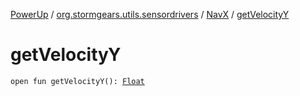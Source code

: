 [PowerUp](../../index.md) / [org.stormgears.utils.sensordrivers](../index.md) / [NavX](index.md) / [getVelocityY](./get-velocity-y.md)

# getVelocityY

`open fun getVelocityY(): `[`Float`](https://kotlinlang.org/api/latest/jvm/stdlib/kotlin/-float/index.html)